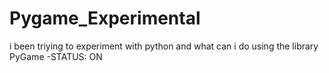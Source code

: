 # Pygame_Experimental
i been triying to experiment with python and what can i do using the library PyGame -STATUS: ON
